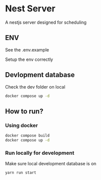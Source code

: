 # Nest Server

A nestjs server designed for scheduling

## ENV

See the .env.example

Setup the env correctly

## Devlopment database

Check the dev folder on local

```sh
docker compose up -d
```

## How to run?

### Using docker

```sh
docker compose build
docker compose up -d
```

### Run locally for development

Make sure local development database is on

```
yarn run start
```